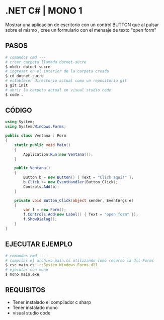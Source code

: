 # .NET C# | MONO 1


Mostrar una aplicación de escritorio con un control BUTTON que al pulsar sobre el mismo , cree un formulario con el mensaje de texto "open form" 



## PASOS

```sh
# comandos cmd ---
# crear carpeta llamada dotnet-sucre
$ mkdir dotnet-sucre 
# ingresar en el interior de la carpeta creada
$ cd dotnet-sucre
# establecer directorio actual como un repositorio git
$ git init
# abrir la carpeta actual en visual studio code
$ code .
```

## CÓDIGO

```cs
using System;
using System.Windows.Forms;

public class Ventana : Form
{
    static public void Main()
    {
        Application.Run(new Ventana());
    }

    public Ventana()
    {
        Button b = new Button() { Text = "Click aquí!" };
        b.Click += new EventHandler(Button_Click);
        Controls.Add(b);
    }

    private void Button_Click(object sender, EventArgs e)
    {
        var f = new Form();
        f.Controls.Add(new Label() { Text = "open form" });
        f.ShowDialog();
    }
}
```


## EJECUTAR EJEMPLO

```sh
# comandos cmd ---
# compilar el archivo main.cs utilizando como recurso la dll Forms
$ csc main.cs -r:System.Windows.Forms.dll
# ejecutar con mono
$ mono main.exe
```

## REQUISITOS 

* Tener instalado el compilador c sharp
* Tener instalado mono
* visual studio code